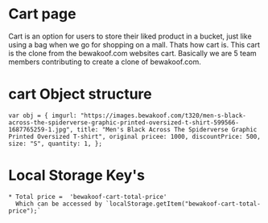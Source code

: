 

# Cart page

Cart is an option for users to store their liked product in a bucket, just like using a bag when we go for shopping on a mall. Thats how cart is. This cart is the clone from the bewakoof.com websites cart. Basically we are 5 team members contributing to create a clone of bewakoof.com.

# cart Object structure

`var obj = {
  imgurl:
    "https://images.bewakoof.com/t320/men-s-black-across-the-spiderverse-graphic-printed-oversized-t-shirt-599566-1687765259-1.jpg",
  title: "Men's Black Across The Spiderverse Graphic Printed Oversized T-shirt",
  original pricee: 1000,
  discountPrice: 500,
  size: "S",
  quantity: 1,
};`

# Local Storage Key's

    * Total price =  'bewakoof-cart-total-price'
      Which can be accessed by `localStorage.getItem("bewakoof-cart-total-price");`
